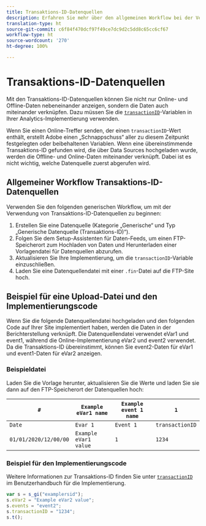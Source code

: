 ```yaml
---
title: Transaktions-ID-Datenquellen
description: Erfahren Sie mehr über den allgemeinen Workflow bei der Verwendung der Transaktions-ID-Datenquellen.
translation-type: ht
source-git-commit: c6f84f470dcf97f49ce7dc9d2c5dd8c65cc6cf67
workflow-type: ht
source-wordcount: '270'
ht-degree: 100%

---
```



# Transaktions-ID-Datenquellen

Mit den Transaktions-ID-Datenquellen können Sie nicht nur Online- und Offline-Daten nebeneinander anzeigen, sondern die Daten auch miteinander verknüpfen. Dazu müssen Sie die [`transactionID`](/help/implement/vars/page-vars/transactionid.md)-Variablen in Ihrer Analytics-Implementierung verwenden.

Wenn Sie einen Online-Treffer senden, der einen `transactionID`-Wert enthält, erstellt Adobe einen „Schnappschuss“ aller zu diesem Zeitpunkt festgelegten oder beibehaltenen Variablen. Wenn eine übereinstimmende Transaktions-ID gefunden wird, die über Data Sources hochgeladen wurde, werden die Offline- und Online-Daten miteinander verknüpft. Dabei ist es nicht wichtig, welche Datenquelle zuerst abgerufen wird.

## Allgemeiner Workflow Transaktions-ID-Datenquellen

Verwenden Sie den folgenden generischen Workflow, um mit der Verwendung von Transaktions-ID-Datenquellen zu beginnen:

1. Erstellen Sie eine Datenquelle (Kategorie „Generische“ und Typ „Generische Datenquelle (Transaktions-ID)“).
1. Folgen Sie dem Setup-Assistenten für Daten-Feeds, um einen FTP-Speicherort zum Hochladen von Daten und Herunterladen einer Vorlagendatei für Datenquellen abzurufen.
1. Aktualisieren Sie Ihre Implementierung, um die `transactionID`-Variable einzuschließen.
1. Laden Sie eine Datenquellendatei mit einer `.fin`-Datei auf die FTP-Site hoch.

## Beispiel für eine Upload-Datei und den Implementierungscode

Wenn Sie die folgende Datenquellendatei hochgeladen und den folgenden Code auf Ihrer Site implementiert haben, werden die Daten in der Berichterstellung verknüpft. Die Datenquellendatei verwendet eVar1 und event1, während die Online-Implementierung eVar2 und event2 verwendet. Da die Transaktions-ID übereinstimmt, können Sie event2-Daten für eVar1 und event1-Daten für eVar2 anzeigen.

### Beispieldatei

Laden Sie die Vorlage herunter, aktualisieren Sie die Werte und laden Sie sie dann auf den FTP-Speicherort der Datenquellen hoch:

| `#` | `Example eVar1 name` | `Example event 1 name` | `1` |
|---|---|---|---|
| `Date` | `Evar 1` | `Event 1` | `transactionID` |
| `01/01/2020/12/00/00` | `Example eVar1 value` | `1` | `1234` |

### Beispiel für den Implementierungscode

Weitere Informationen zur Transaktions-ID finden Sie unter [`transactionID`](/help/implement/vars/page-vars/transactionid.md) im Benutzerhandbuch für die Implementierung.

```js
var s = s_gi("examplersid");
s.eVar2 = "Example eVar2 value";
s.events = "event2";
s.transactionID = "1234";
s.t();
```

